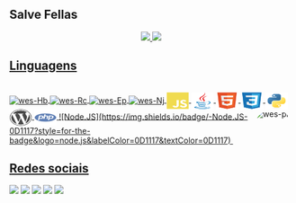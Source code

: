 ## Salve Fellas

<div align="center">
  <a href="https://github.com/wesleysousaa">
  <img height="180em" src="https://github-readme-stats.vercel.app/api?username=wesleysousaa&show_icons=true&theme=dark&include_all_commits=true&count_private=true"/>
  <img height="180em" src="https://github-readme-stats.vercel.app/api/top-langs/?username=wesleysousaa&layout=compact&langs_count=7&theme=dark"/>
</div>
  
## Linguagens
<link rel="stylesheet" href="https://cdn.jsdelivr.net/gh/devicons/devicon@v2.15.1/devicon.min.css">
<div style="display: inline_block"><br>
  <i class="devicon-express-original-wordmark"></i>
  
  <img align="center" alt="wes-Hb" height="30" width="40" src="https://cdn.jsdelivr.net/gh/devicons/devicon/icons/handlebars/handlebars-original-wordmark.svg">
  <img align="center" alt="wes-Rc" height="30" width="40" src="https://cdn.jsdelivr.net/gh/devicons/devicon/icons/react/react-original-wordmark.svg">
  <img align="center" alt="wes-Ep" height="30" width="40" src="https://cdn.jsdelivr.net/gh/devicons/devicon/icons/express/express-original-wordmark.svg">
  <img align="center" alt="wes-Nj" height="30" width="40" src="https://cdn.jsdelivr.net/gh/devicons/devicon/icons/nodejs/nodejs-plain-wordmark.svg">
  <img align="center" alt="wes-Js" height="30" width="40" src="https://raw.githubusercontent.com/devicons/devicon/master/icons/javascript/javascript-plain.svg">
  <img align="center" alt="wes-J" height="30" width="40" src="https://github.com/devicons/devicon/blob/master/icons/java/java-original.svg">
  <img align="center" alt="wes-HTML" height="30" width="40" src="https://raw.githubusercontent.com/devicons/devicon/master/icons/html5/html5-original.svg">
  <img align="center" alt="wes-CSS" height="30" width="40" src="https://raw.githubusercontent.com/devicons/devicon/master/icons/css3/css3-original.svg">
  <img align="center" alt="wes-Python" height="30" width="40" src="https://raw.githubusercontent.com/devicons/devicon/master/icons/python/python-original.svg">
  <img align="center" alt="wes-wp" height="30" width="40" src="https://github.com/devicons/devicon/blob/master/icons/wordpress/wordpress-plain.svg">
  <img align="center" alt="wes-php" height="30" width="40" src="https://github.com/devicons/devicon/blob/master/icons/php/php-plain.svg">
  <img align="right" alt="wes-pic" height="170" style="border-radius:50px;" src="https://user-images.githubusercontent.com/47366440/147289922-eee243e3-2785-476c-b21b-6e6180ac25aa.gif">
  ![Node.JS](https://img.shields.io/badge/-Node.JS-0D1117?style=for-the-badge&logo=node.js&labelColor=0D1117&textColor=0D1117)&nbsp;
  
  
</div>
  
## Redes sociais
<div> 
  <a href="https://www.youtube.com/channel/UClmxkeafJf99gOJlsqLOyLA" target="_blank"><img src="https://img.shields.io/badge/YouTube-FF0000?style=for-the-badge&logo=youtube&logoColor=white" target="_blank"></a>
  <a href="https://www.instagram.com/_wez_z" target="_blank"><img src="https://img.shields.io/badge/-Instagram-%23E4405F?style=for-the-badge&logo=instagram&logoColor=white" target="_blank"></a>
 	<a href="https://www.twitch.tv/5nyght_" target="_blank"><img src="https://img.shields.io/badge/Twitch-9146FF?style=for-the-badge&logo=twitch&logoColor=white" target="_blank"></a>
  <a href = "mailto:siginimit@gmail.com"><img src="https://img.shields.io/badge/-Gmail-%23333?style=for-the-badge&logo=gmail&logoColor=white" target="_blank"></a>
  <a href="https://www.linkedin.com/in/wesley-alencar-souza-28a16021b" target="_blank"><img src="https://img.shields.io/badge/-LinkedIn-%230077B5?style=for-the-badge&logo=linkedin&logoColor=white" target="_blank"></a> 
</div>
  
